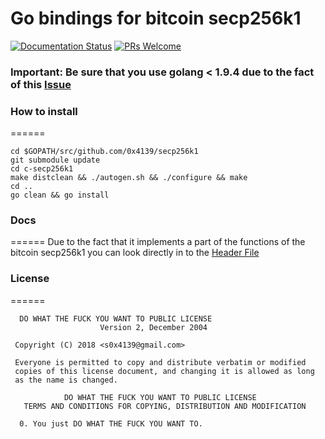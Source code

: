 Go bindings for bitcoin secp256k1
======
[![Documentation Status](https://readthedocs.org/projects/ansicolortags/badge/?version=latest)](http://ansicolortags.readthedocs.io/?badge=latest) [![PRs Welcome](https://img.shields.io/badge/PRs-welcome-brightgreen.svg?style=flat-square)](http://makeapullrequest.com)


### Important: Be sure that you use golang < 1.9.4 due to the fact of this [Issue](https://github.com/golang/go/issues/23739)

### How to install
======
```
cd $GOPATH/src/github.com/0x4139/secp256k1
git submodule update
cd c-secp256k1
make distclean && ./autogen.sh && ./configure && make
cd ..
go clean && go install
```


### Docs
======
Due to the fact that it implements a part of the functions of the bitcoin secp256k1 you can look directly in to the 
[Header File](https://github.com/bitcoin-core/secp256k1/blob/3087bc4d75ec17287e71a36bda5df52a9ab8d854/include/secp256k1.h)

### License
======

````
  DO WHAT THE FUCK YOU WANT TO PUBLIC LICENSE
                    Version 2, December 2004

 Copyright (C) 2018 <s0x4139@gmail.com>

 Everyone is permitted to copy and distribute verbatim or modified
 copies of this license document, and changing it is allowed as long
 as the name is changed.

            DO WHAT THE FUCK YOU WANT TO PUBLIC LICENSE
   TERMS AND CONDITIONS FOR COPYING, DISTRIBUTION AND MODIFICATION

  0. You just DO WHAT THE FUCK YOU WANT TO.
````